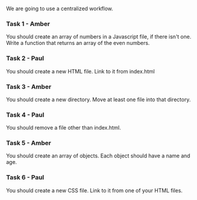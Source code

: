We are going to use a centralized workflow.

### Task 1 - Amber
You should create an array of numbers in a Javascript file, if there isn't one. Write a function that returns an array of the even numbers.


### Task 2 - Paul
You should create a new HTML file. Link to it from index.html

### Task 3 - Amber
You should create a new directory. Move at least one file into that directory.

### Task 4 - Paul
You should remove a file other than index.html.

### Task 5 - Amber
You should create an array of objects. Each object should have a name and age.

### Task 6 - Paul
You should create a new CSS file. Link to it from one of your HTML files.
